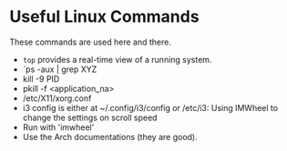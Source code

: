 # Useful Linux Commands
These commands are used here and there.
- `top` provides a real-time view of a running system.
- `ps -aux | grep XYZ
- kill -9 PID
- pkill -f <application_na>
- /etc/X11/xorg.conf
- i3 config is either at ~/.config/i3/config or /etc/i3:
Using IMWheel to change the settings on scroll speed
- Run with 'imwheel'
- Use the Arch documentations (they are good).
